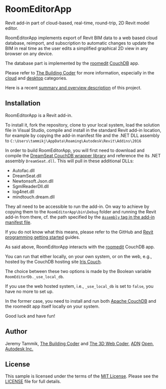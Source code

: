 # RoomEditorApp

Revit add-in part of cloud-based, real-time, round-trip, 2D Revit model editor.

RoomEditorApp implements export of Revit BIM data to a web based cloud database, reimport, and subscription to automatic changes to update the BIM in real time as the user edits a simplified graphical 2D view in any browser on any device.

The database part is implemented by
the [roomedit](https://github.com/jeremytammik/roomedit)
[CouchDB](https://couchdb.apache.org) app.

Please refer to [The Building Coder](http://thebuildingcoder.typepad.com) for
more information, especially in
the [cloud](http://thebuildingcoder.typepad.com/blog/cloud)
and [desktop](http://thebuildingcoder.typepad.com/blog/desktop) categories.

Here is a
recent [summary and overview description](http://thebuildingcoder.typepad.com/blog/2015/11/connecting-desktop-and-cloud-room-editor-update.html#3) of
this project.


## Installation

RoomEditorApp is a Revit add-in.

To install it, fork the repository, clone to your local system, load the solution file in Visual Studio, compile and install in the standard Revit add-in location, for example by copying the add-in manifest file and the .NET DLL assembly to `C:\Users\tammikj\AppData\Roaming\Autodesk\Revit\Addins\2016`

In order to build RoomEditorApp, you will first need to download and compile the [DreamSeat CouchDB wrapper library](https://github.com/vdaron/DreamSeat) and reference the its .NET assembly `DreamSeat.dll`. This will pull in these additional DLLs:

- Autofac.dll
- DreamSeat.dll
- Newtonsoft.Json.dll
- SgmlReaderDll.dll
- log4net.dll
- mindtouch.dream.dll

They all need to be accessible to run the add-in. On way to achieve by copying them to the `RoomEditorApp\bin\Debug` folder and running the Revit add-in from there, cf. the path specified by
the [`Assembly` tag in the add-in manifest file](./RoomEditorApp/RoomEditorApp.addin#L5).

If you do not know what this means, please refer to the GitHub
and [Revit programming getting started](http://thebuildingcoder.typepad.com/blog/about-the-author.html#2) guides.

As said above, RoomEditorApp interacts with
the [roomedit](https://github.com/jeremytammik/roomedit) CouchDB app.

You can run that either locally, on your own system, or on the web, e.g., hosted by the CouchDB hosting
site [Iris Couch](http://www.iriscouch.com).

The choice between these two options is made by the Boolean variable `RoomEditorDb._use_local_db`.

If you use the web hosted system, i.e., `_use_local_db` is set to `false`, you have no more to set up.

In the former case, you need to install and
run both [Apache CouchDB](http://couchdb.apache.org) and
the roomedit app itself locally on your system.

Good luck and have fun!


## Author

Jeremy Tammik,
[The Building Coder](http://thebuildingcoder.typepad.com) and
[The 3D Web Coder](http://the3dwebcoder.typepad.com),
[ADN](http://www.autodesk.com/adn)
[Open](http://www.autodesk.com/adnopen),
[Autodesk Inc.](http://www.autodesk.com)


## License

This sample is licensed under the terms of the [MIT License](http://opensource.org/licenses/MIT).
Please see the [LICENSE](LICENSE) file for full details.
